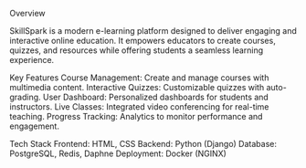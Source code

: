 Overview

SkillSpark is a modern e-learning platform designed to deliver engaging and interactive online education. It empowers educators to create courses, quizzes, and resources while offering students a seamless learning experience.

Key Features Course Management: Create and manage courses with multimedia content. Interactive Quizzes: Customizable quizzes with auto-grading. User Dashboard: Personalized dashboards for students and instructors. Live Classes: Integrated video conferencing for real-time teaching. Progress Tracking: Analytics to monitor performance and engagement.

Tech Stack Frontend: HTML, CSS Backend: Python (Django) Database: PostgreSQL, Redis, Daphne Deployment: Docker (NGINX)
